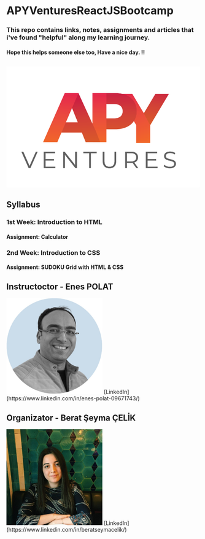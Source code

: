 # APYVenturesReactJSBootcamp


### This repo contains links, notes, assignments and articles that i've found "helpful" along my learning journey.
#### Hope this helps someone else too, Have a nice day. !!

##
![alt text](https://github.com/JosephWesleyanW/APYVenturesReactJSBootcamp/blob/main/img/apy_ventures.png)
##

## Syllabus
### 1st Week: Introduction to HTML
#### Assignment: Calculator
### 2nd Week: Introduction to CSS
#### Assignment: SUDOKU Grid with HTML & CSS



## Instructoctor - Enes POLAT
<img src="https://github.com/JosephWesleyanW/APYVenturesReactJSBootcamp/blob/main/img/1640611682019.jpg" width="250" height="250">
[LinkedIn](https://www.linkedin.com/in/enes-polat-09671743/)


## Organizator - Berat Şeyma ÇELİK
<img src="https://github.com/JosephWesleyanW/APYVenturesReactJSBootcamp/blob/main/img/1648202432703.jpg" width="250" height="250">
[LinkedIn](https://www.linkedin.com/in/beratseymacelik/)


